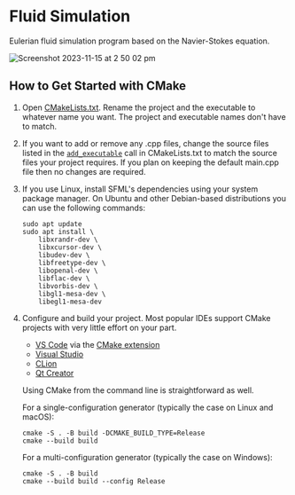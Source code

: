 # Fluid Simulation

Eulerian fluid simulation program based on the Navier-Stokes equation.

![Screenshot 2023-11-15 at 2 50 02 pm](https://github.com/user-attachments/assets/3e44e57f-58ed-49d5-bceb-23516f3823d8)

## How to Get Started with CMake

1. Open [CMakeLists.txt](CMakeLists.txt). Rename the project and the executable to whatever name you want. The project and executable names don't have to match.
1. If you want to add or remove any .cpp files, change the source files listed in the [`add_executable`](CMakeLists.txt#L10) call in CMakeLists.txt to match the source files your project requires. If you plan on keeping the default main.cpp file then no changes are required.
1. If you use Linux, install SFML's dependencies using your system package manager. On Ubuntu and other Debian-based distributions you can use the following commands:
   ```
   sudo apt update
   sudo apt install \
       libxrandr-dev \
       libxcursor-dev \
       libudev-dev \
       libfreetype-dev \
       libopenal-dev \
       libflac-dev \
       libvorbis-dev \
       libgl1-mesa-dev \
       libegl1-mesa-dev
   ```
1. Configure and build your project. Most popular IDEs support CMake projects with very little effort on your part.

   - [VS Code](https://code.visualstudio.com) via the [CMake extension](https://code.visualstudio.com/docs/cpp/cmake-linux)
   - [Visual Studio](https://docs.microsoft.com/en-us/cpp/build/cmake-projects-in-visual-studio?view=msvc-170)
   - [CLion](https://www.jetbrains.com/clion/features/cmake-support.html)
   - [Qt Creator](https://doc.qt.io/qtcreator/creator-project-cmake.html)

   Using CMake from the command line is straightforward as well.

   For a single-configuration generator (typically the case on Linux and macOS):

   ```
   cmake -S . -B build -DCMAKE_BUILD_TYPE=Release
   cmake --build build
   ```

   For a multi-configuration generator (typically the case on Windows):

   ```
   cmake -S . -B build
   cmake --build build --config Release
   ```
